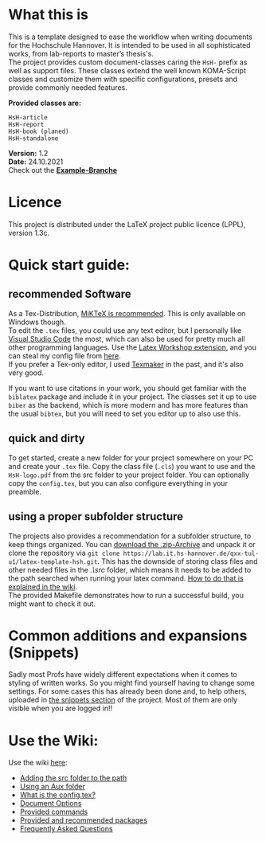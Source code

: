 # What this is

This is a template designed to ease the workflow when writing documents for the Hochschule Hannover. It is intended to be used in all sophisticated
works, from lab-reports to master’s thesis's.  
The project provides custom document-classes caring the `HsH-` prefix as well as support files. These classes extend the well known KOMA-Script
classes and customize them with specific configurations, presets and provide commonly needed features.  

**Provided classes are:**  

	HsH-article
	HsH-report
	HsH-book (planed)
	HsH-standalone

**Version:** 1.2  
**Date:** 24.10.2021  
Check out the [**Example-Branche**](https://lab.it.hs-hannover.de/qxx-tul-u1/latex-template-hsh/-/tree/example)

# Licence

This project is distributed under the LaTeX project public licence (LPPL), version 1.3c.  


# Quick start guide:

## recommended Software

As a Tex-Distribution, [MiKTeX is recommended](https://miktex.org/). This is only available on Windows though.  
To edit the `.tex` files, you could use any text editor, but I personally like [Visual Studio Code](https://code.visualstudio.com/) the most, which
can also be used for pretty much all other programming languages. Use the [Latex Workshop extension](https://marketplace.visualstudio.com/items?itemName=James-Yu.latex-workshop),
and you can steal my config file from [here](https://lab.it.hs-hannover.de/qxx-tul-u1/latex-template-hsh/-/snippets/111).  
If you prefer a Tex-only editor, I used [Texmaker](https://www.xm1math.net/texmaker/) in the past, and it's also very good.  

If you want to use citations in your work, you should get familiar with the `biblatex` package and include it in your project. The classes set it up 
to use `biber` as the backend, which is more modern and has more features than the usual `bibtex`, but you will need to set you editor up to also use
this.

## quick and dirty

To get started, create a new folder for your project somewhere on your PC and create your `.tex` file. Copy the class file (`.cls`) you want to use and
the `HsH-logo.pdf` from the src folder to your project folder. You can optionally copy the `config.tex`, but you can also configure everything in your
preamble. 

## using a proper subfolder structure

The projects also provides a recommendation for a subfolder structure, to keep things organized. You can [download the .zip-Archive](https://lab.it.hs-hannover.de/qxx-tul-u1/latex-template-hsh/-/archive/master/latex-template-hsh-master.zip)
and unpack it or clone the repository via `git clone https://lab.it.hs-hannover.de/qxx-tul-u1/latex-template-hsh.git`.
This has the downside of storing class files and other needed files in the *.\src* folder, which means it needs to be added to the path searched when
running your latex command. [How to do that is explained in the wiki](https://lab.it.hs-hannover.de/qxx-tul-u1/latex-template-hsh/-/wikis/Adding-src-folder-to-the-path).  
The provided Makefile demonstrates how to run a successful build, you might want to check it out.


# Common additions and expansions (Snippets)

Sadly most Profs have widely different expectations when it comes to styling of written works. So you might find yourself having to change some
settings. For some cases this has already been done and, to help others, uploaded in 
[the snippets section](https://lab.it.hs-hannover.de/qxx-tul-u1/latex-template-hsh/-/snippets) of the project. Most of them are only visible when you
are logged in!!


# Use the Wiki:
Use the wiki [here](https://lab.it.hs-hannover.de/qxx-tul-u1/latex-template-hsh/-/wikis/home):

- [Adding the src folder to the path](https://lab.it.hs-hannover.de/qxx-tul-u1/latex-template-hsh/-/wikis/Adding-src-folder-to-the-path)  
- [Using an Aux folder](https://lab.it.hs-hannover.de/qxx-tul-u1/latex-template-hsh/-/wikis/Using-a-Aux-Folder)  
- [What is the config.tex?](https://lab.it.hs-hannover.de/qxx-tul-u1/latex-template-hsh/-/wikis/What-is-the-config.tex)  
- [Document Options](https://lab.it.hs-hannover.de/qxx-tul-u1/latex-template-hsh/-/wikis/Document-Options)  
- [Provided commands](https://lab.it.hs-hannover.de/qxx-tul-u1/latex-template-hsh/-/wikis/Provided-commands)  
- [Provided and recommended packages](https://lab.it.hs-hannover.de/qxx-tul-u1/latex-template-hsh/-/wikis/Provided-and-recommended-packages)
- [Frequently Asked Questions](https://lab.it.hs-hannover.de/qxx-tul-u1/latex-template-hsh/-/wikis/faq)  

